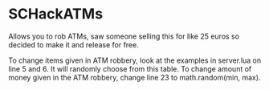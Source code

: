 # SCHackATMs

Allows you to rob ATMs, saw someone selling this for like 25 euros so decided to make it and release for free.

To change items given in ATM robbery, look at the examples in server.lua on line 5 and 6. It will randomly choose from this table.
To change amount of money given in the ATM robbery, change line 23 to math.random(min, max).

